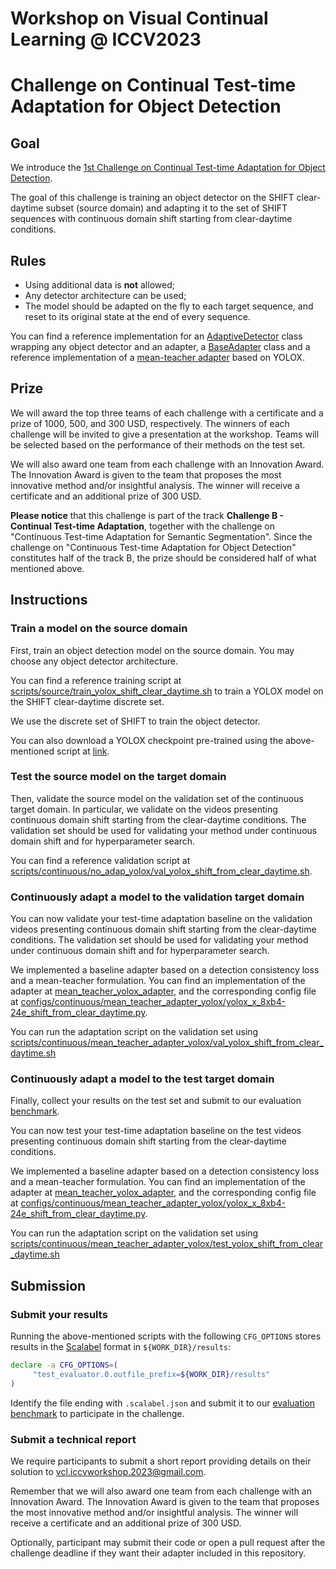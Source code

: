 # Workshop on Visual Continual Learning @ ICCV2023

# Challenge on Continual Test-time Adaptation for Object Detection
## Goal
We introduce the [1st Challenge on Continual Test-time Adaptation for Object Detection](https://wvcl.vis.xyz/challenges).

The goal of this challenge is training an object detector on the SHIFT clear-daytime subset (source domain) and adapting it to the set of SHIFT sequences with continuous domain shift starting from clear-daytime conditions.

## Rules
- Using additional data is **not** allowed;
- Any detector architecture can be used;
- The model should be adapted on the fly to each target sequence, and reset to its original state at the end of every sequence.

You can find a reference implementation for an [AdaptiveDetector](shift_tta/models/detectors/adaptive_detector.py) class wrapping any object detector and an adapter, a [BaseAdapter](shift_tta/models/adapters/base_adapter.py) class and a reference implementation of a [mean-teacher adapter](shift_tta/models/adapters/mean_teacher_adapter_yolox.py) based on YOLOX.

## Prize
We will award the top three teams of each challenge with a certificate and a prize of 1000, 500, and 300 USD, respectively. The winners of each challenge will be invited to give a presentation at the workshop. Teams will be selected based on the performance of their methods on the test set.

We will also award one team from each challenge with an Innovation Award. The Innovation Award is given to the team that proposes the most innovative method and/or insightful analysis. The winner will receive a certificate and an additional prize of 300 USD.

**Please notice** that this challenge is part of the track **Challenge B - Continual Test-time Adaptation**, together with the challenge on "Continuous Test-time Adaptation for Semantic Segmentation". Since the challenge on "Continuous Test-time Adaptation for Object Detection" constitutes half of the track B, the prize should be considered half of what mentioned above.

## Instructions

### Train a model on the source domain
First, train an object detection model on the source domain. You may choose any object detector architecture.

You can find a reference training script at [scripts/source/train_yolox_shift_clear_daytime.sh](scripts/source/train_yolox_shift_clear_daytime.sh) to train a YOLOX model on the SHIFT clear-daytime discrete set.

We use the discrete set of SHIFT to train the object detector.

You can also download a YOLOX checkpoint pre-trained using the above-mentioned script at [link](https://dl.cv.ethz.ch/shift/challenge2023/test_time_adaptation/checkpoints/yolox_x_8xb4-24e_shift_clear_daytime.pth).

### Test the source model on the target domain
Then, validate the source model on the validation set of the continuous target domain. In particular, we validate on the videos presenting continuous domain shift starting from the clear-daytime conditions. The validation set should be used for validating your method under continuous domain shift and for hyperparameter search.

You can find a reference validation script at [scripts/continuous/no_adap_yolox/val_yolox_shift_from_clear_daytime.sh](scripts/continuous/no_adap_yolox/val_yolox_shift_from_clear_daytime.sh).


### Continuously adapt a model to the validation target domain
You can now validate your test-time adaptation baseline on the validation videos presenting continuous domain shift starting from the clear-daytime conditions. The validation set should be used for validating your method under continuous domain shift and for hyperparameter search.

We implemented a baseline adapter based on a detection consistency loss and a mean-teacher formulation. You can find an implementation of the adapter at [mean_teacher_yolox_adapter](shift_tta/models/adapters/mean_teacher_yolox_adapter.py), and the corresponding config file at [configs/continuous/mean_teacher_adapter_yolox/yolox_x_8xb4-24e_shift_from_clear_daytime.py](configs/continuous/mean_teacher_adapter_yolox/yolox_x_8xb4-24e_shift_from_clear_daytime.py).

You can run the adaptation script on the validation set using [scripts/continuous/mean_teacher_adapter_yolox/val_yolox_shift_from_clear_daytime.sh](scripts/continuous/mean_teacher_adapter_yolox/val_yolox_shift_from_clear_daytime.sh)

### Continuously adapt a model to the test target domain 
Finally, collect your results on the test set and submit to our evaluation [benchmark](https://evalai.vis.xyz/web/challenges/challenge-page/6/overview). 

You can now test your test-time adaptation baseline on the test videos presenting continuous domain shift starting from the clear-daytime conditions.

We implemented a baseline adapter based on a detection consistency loss and a mean-teacher formulation. You can find an implementation of the adapter at [mean_teacher_yolox_adapter](shift_tta/models/adapters/mean_teacher_yolox_adapter.py), and the corresponding config file at [configs/continuous/mean_teacher_adapter_yolox/yolox_x_8xb4-24e_shift_from_clear_daytime.py](configs/continuous/mean_teacher_adapter_yolox/yolox_x_8xb4-24e_shift_from_clear_daytime.py). 

You can run the adaptation script on the validation set using [scripts/continuous/mean_teacher_adapter_yolox/test_yolox_shift_from_clear_daytime.sh](scripts/continuous/mean_teacher_adapter_yolox/test_yolox_shift_from_clear_daytime.sh)


## Submission

### Submit your results 
Running the above-mentioned scripts with the following `CFG_OPTIONS` stores results in the [Scalabel](https://www.scalabel.ai/) format in `${WORK_DIR}/results`:

```bash
declare -a CFG_OPTIONS=(
     "test_evaluator.0.outfile_prefix=${WORK_DIR}/results"
)
```

Identify the file ending with `.scalabel.json` and submit it to our [evaluation benchmark](https://evalai.vis.xyz/web/challenges/challenge-page/6/overview) to participate in the challenge.

### Submit a technical report

We require participants to submit a short report providing details on their solution to [vcl.iccvworkshop.2023@gmail.com](mailto:vcl.iccvworkshop.2023@gmail.com). 

Remember that we will also award one team from each challenge with an Innovation Award. The Innovation Award is given to the team that proposes the most innovative method and/or insightful analysis. The winner will receive a certificate and an additional prize of 300 USD.

Optionally, participant may submit their code or open a pull request after the challenge deadline if they want their adapter included in this repository.

